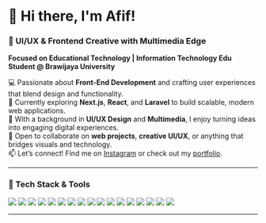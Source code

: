 # 👋 Hi there, I'm Afif!

### 🎯 UI/UX & Frontend Creative with Multimedia Edge  
**Focused on Educational Technology | Information Technology Edu Student @ Brawijaya University**

💻 Passionate about **Front-End Development** and crafting user experiences that blend design and functionality.  
🚀 Currently exploring **Next.js**, **React**, and **Laravel** to build scalable, modern web applications.  
🎨 With a background in **UI/UX Design** and **Multimedia**, I enjoy turning ideas into engaging digital experiences.  
🤝 Open to collaborate on **web projects**, **creative UI/UX**, or anything that bridges visuals and technology.  
📫 Let’s connect! Find me on [Instagram](https://instagram.com/afifalhauzan._) or check out my [portfolio](https://afifalhauzan.vercel.app/).

---

### 🧰 Tech Stack & Tools

<p align="left">
  <img src="https://img.shields.io/badge/Next.js-000000?style=for-the-badge&logo=nextdotjs&logoColor=white" />
  <img src="https://img.shields.io/badge/React-20232A?style=for-the-badge&logo=react&logoColor=61DAFB" />
  <img src="https://img.shields.io/badge/Laravel-FF2D20?style=for-the-badge&logo=laravel&logoColor=white" />
  <img src="https://img.shields.io/badge/Tailwind_CSS-38B2AC?style=for-the-badge&logo=tailwind-css&logoColor=white" />
  <img src="https://img.shields.io/badge/Figma-F24E1E?style=for-the-badge&logo=figma&logoColor=white" />
  <img src="https://img.shields.io/badge/HTML5-E34F26?style=for-the-badge&logo=html5&logoColor=white" />
  <img src="https://img.shields.io/badge/CSS3-1572B6?style=for-the-badge&logo=css3&logoColor=white" />
  <img src="https://img.shields.io/badge/JavaScript-F7DF1E?style=for-the-badge&logo=javascript&logoColor=black" />
  <img src="https://img.shields.io/badge/PHP-777BB4?style=for-the-badge&logo=php&logoColor=white" />
  <img src="https://img.shields.io/badge/Kotlin-0095D5?style=for-the-badge&logo=kotlin&logoColor=white" />
  <img src="https://img.shields.io/badge/Python-3776AB?style=for-the-badge&logo=python&logoColor=white" />
  <img src="https://img.shields.io/badge/MySQL-4479A1?style=for-the-badge&logo=mysql&logoColor=white" />
  <img src="https://img.shields.io/badge/Vercel-000000?style=for-the-badge&logo=vercel&logoColor=white" />
  <img src="https://img.shields.io/badge/Android_Studio-3DDC84?style=for-the-badge&logo=androidstudio&logoColor=white" />
  <img src="https://img.shields.io/badge/Postman-FF6C37?style=for-the-badge&logo=postman&logoColor=white" />
  <img src="https://img.shields.io/badge/Adobe_Premiere_Pro-9999FF?style=for-the-badge&logo=adobepremierepro&logoColor=white" />
  <img src="https://img.shields.io/badge/Adobe_After_Effects-9999FF?style=for-the-badge&logo=adobeaftereffects&logoColor=white" />
</p>

---
